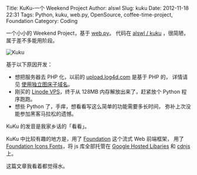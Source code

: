 Title: KuKu-一个 Weekend Project
Author: alswl
Slug: kuku
Date: 2012-11-18 22:31
Tags: Python, kuku, web.py, OpenSource, coffee-time-project, Foundation
Category: Coding


一个小小的 Weekend Project，基于 [web.py][]。
代码在 [alswl / kuku][] ，很简陋，属于差不多能用阶段。

![Kuku](http://77g0h6.com1.z0.glb.clouddn.com/2012/11/kuku.png)

基于以下原因开发：

* 想把服务器去 PHP 化，以前的 [upload.log4d.com][] 是基于 PHP 的，
详情请见 [使用独立图床子域名][]。
* 刚买的 [Linode VPS][]，终于从 128MB 内存解放出来了，赶紧放个 Python 程序跑跑。
* 想些 Python 了，手痒，想看看写这么简单的功能需要多长时间，
弥补上次没能参加黑客马拉松的遗憾。

KuKu 的发音是我家乡话的「看看」。

KuKu 中比较有趣的地方是，用了 [Foundation][] 这个流式 Web 前端框架，
用了 [Foundation Icons Fonts][]，将 js 库全部托管在 [Google Hosted Libaries][]
和 [cdnjs][] 上。

这篇文章我看着都觉得水。

[web.py]: http://webpy.org/
[upload.log4d.com]: http://77g0h6.com1.z0.glb.clouddn.com/
[使用独立图床子域名]: http://log4d.com/2012/05/image-host/
[Linode VPS]: http://www.linode.com/?r=7e51a136a0eca06c5f6474373f616bbdaa2b5b6c
[Foundation]: http://foundation.zurb.com/
[Foundation Icons Fonts]: http://www.zurb.com/playground/foundation-icons
[Google Hosted Libaries]: https://developers.google.com/speed/libraries/
[cdnjs]: http://cdnjs.com
[alswl / kuku]: https://github.com/alswl/kuku
